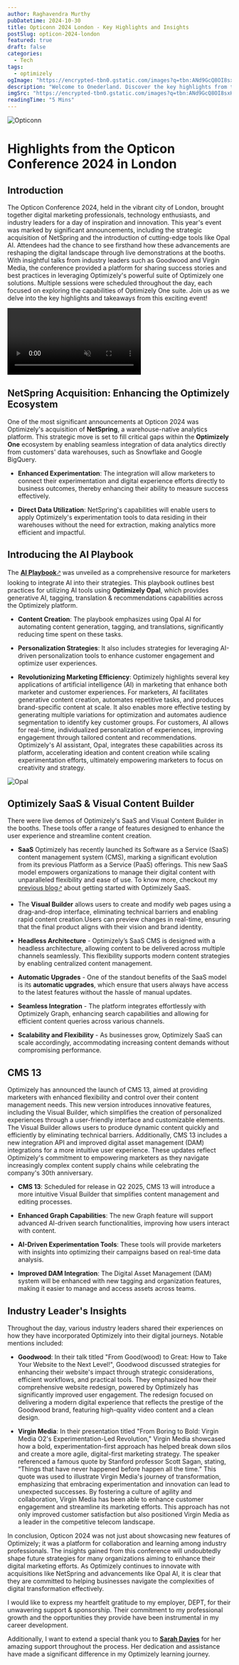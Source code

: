 ```yaml
---
author: Raghavendra Murthy
pubDatetime: 2024-10-30
title: Opticonn 2024 London - Key Highlights and Insights
postSlug: opticon-2024-london
featured: true
draft: false
categories:
  - Tech
tags:
  - optimizely
ogImage: "https://encrypted-tbn0.gstatic.com/images?q=tbn:ANd9GcQ8OI8sxHPrHnCo0lmqKfvZTk6NgOqC_2Vi4BoqETPkncs-uUzIuT2ZaLw-QrlDpYh9ZN0&usqp=CAU"
description: "Welcome to Onederland. Discover the key highlights from the Opticon Conference 2024 in London, including the NetSpring acquisition, advancements in Opal AI, and new SaaS , visual builder"
imgSrc: "https://encrypted-tbn0.gstatic.com/images?q=tbn:ANd9GcQ8OI8sxHPrHnCo0lmqKfvZTk6NgOqC_2Vi4BoqETPkncs-uUzIuT2ZaLw-QrlDpYh9ZN0&usqp=CAU"
readingTime: "5 Mins"
---
```


![Opticonn](https://media.licdn.com/dms/image/v2/D4E10AQGam2cLf5WSeg/image-shrink_800/image-shrink_800/0/1713885202188?e=2147483647&v=beta&t=ykQV-cB-NdTQaxMuhBP3dEBSvVd2L2fk99ZMvtv7_lg)

# Highlights from the Opticon Conference 2024 in London

## Introduction

The Opticon Conference 2024, held in the vibrant city of London, brought together digital marketing professionals, technology enthusiasts, and industry leaders for a day of inspiration and innovation. This year's event was marked by significant announcements, including the strategic acquisition of NetSpring and the introduction of cutting-edge tools like Opal AI. Attendees had the chance to see firsthand how these advancements are reshaping the digital landscape through live demonstrations at the booths. With insightful talks from industry leaders such as Goodwood and Virgin Media, the conference provided a platform for sharing success stories and best practices in leveraging Optimizely's powerful suite of Optimizely one solutions. Multiple sessions were scheduled throughout the day, each focused on exploring the capabilities of Optimizely One suite. Join us as we delve into the key highlights and takeaways from this exciting event!

<div class="flex justify-center">
  <video autoplay loop muted playsinline class="w-3/4 h-auto max-h-90">
    <source src="https://content.optimizely-demo.rocks/opti1/optimizely-one-v3-dark.mp4" type="video/mp4">
  </video>
</div>

## NetSpring Acquisition: Enhancing the Optimizely Ecosystem

One of the most significant announcements at Opticon 2024 was Optimizely's acquisition of **NetSpring**, a warehouse-native analytics platform. This strategic move is set to fill critical gaps within the **Optimizely One** ecosystem by enabling seamless integration of data analytics directly from customers' data warehouses, such as Snowflake and Google BigQuery.

- **Enhanced Experimentation**: The integration will allow marketers to connect their experimentation and digital experience efforts directly to business outcomes, thereby enhancing their ability to measure success effectively.

- **Direct Data Utilization**: NetSpring's capabilities will enable users to apply Optimizely's experimentation tools to data residing in their warehouses without the need for extraction, making analytics more efficient and impactful.

## Introducing the AI Playbook

The <a href="https://www.optimizely.com/ai-playbook/" target="_blank">**AI Playbook**🡕</a> was unveiled as a comprehensive resource for marketers looking to integrate AI into their strategies. This playbook outlines best practices for utilizing AI tools using **Optimizely Opal**, which provides generative AI, tagging, translation & recommendations capabilities across the Optimizely platform.

- **Content Creation**: The playbook emphasizes using Opal AI for automating content generation, tagging, and translations, significantly reducing time spent on these tasks.

- **Personalization Strategies**: It also includes strategies for leveraging AI-driven personalization tools to enhance customer engagement and optimize user experiences.

- **Revolutionizing Marketing Efficiency**: Optimizely highlights several key applications of artificial intelligence (AI) in marketing that enhance both marketer and customer experiences. For marketers, AI facilitates generative content creation, automates repetitive tasks, and produces brand-specific content at scale. It also enables more effective testing by generating multiple variations for optimization and automates audience segmentation to identify key customer groups. For customers, AI allows for real-time, individualized personalization of experiences, improving engagement through tailored content and recommendations. Optimizely's AI assistant, Opal, integrates these capabilities across its platform, accelerating ideation and content creation while scaling experimentation efforts, ultimately empowering marketers to focus on creativity and strategy.

![Opal](/assets/opal.png)

## Optimizely SaaS & Visual Content Builder

There were live demos of Optimizely's SaaS and Visual Content Builder in the booths. These tools offer a range of features designed to enhance the user experience and streamline content creation.

- **SaaS**
  Optimizely has recently launched its Software as a Service (SaaS) content management system (CMS), marking a significant evolution from its previous Platform as a Service (PaaS) offerings. This new SaaS model empowers organizations to manage their digital content with unparalleled flexibility and ease of use. To know more, checkout my <a href="https://raghavendramurthy.com/posts/optimizely-saas-starter-vercel-demo/" target="_blank">previous blog🡕</a> about getting started with Optimizely SaaS.

- The **Visual Builder** allows users to create and modify web pages using a drag-and-drop interface, eliminating technical barriers and enabling rapid content creation.Users can preview changes in real-time, ensuring that the final product aligns with their vision and brand identity.

- **Headless Architecture** - Optimizely’s SaaS CMS is designed with a headless architecture, allowing content to be delivered across multiple channels seamlessly. This flexibility supports modern content strategies by enabling centralized content management.

- **Automatic Upgrades** - One of the standout benefits of the SaaS model is its **automatic upgrades**, which ensure that users always have access to the latest features without the hassle of manual updates.

- **Seamless Integration** - The platform integrates effortlessly with Optimizely Graph, enhancing search capabilities and allowing for efficient content queries across various channels.

- **Scalability and Flexibility** - As businesses grow, Optimizely SaaS can scale accordingly, accommodating increasing content demands without compromising performance.

## CMS 13

Optimizely has announced the launch of CMS 13, aimed at providing marketers with enhanced flexibility and control over their content management needs. This new version introduces innovative features, including the Visual Builder, which simplifies the creation of personalized experiences through a user-friendly interface and customizable elements. The Visual Builder allows users to produce dynamic content quickly and efficiently by eliminating technical barriers. Additionally, CMS 13 includes a new integration API and improved digital asset management (DAM) integrations for a more intuitive user experience. These updates reflect Optimizely's commitment to empowering marketers as they navigate increasingly complex content supply chains while celebrating the company's 30th anniversary.

- **CMS 13**: Scheduled for release in Q2 2025, CMS 13 will introduce a more intuitive Visual Builder that simplifies content management and editing processes.

- **Enhanced Graph Capabilities**: The new Graph feature will support advanced AI-driven search functionalities, improving how users interact with content.

- **AI-Driven Experimentation Tools**: These tools will provide marketers with insights into optimizing their campaigns based on real-time data analysis.

- **Improved DAM Integration**: The Digital Asset Management (DAM) system will be enhanced with new tagging and organization features, making it easier to manage and access assets across teams.

## Industry Leader's Insights

Throughout the day, various industry leaders shared their experiences on how they have incorporated Optimizely into their digital journeys. Notable mentions included:

- **Goodwood**: In their talk titled "From Good(wood) to Great: How to Take Your Website to the Next Level!", Goodwood discussed strategies for enhancing their website's impact through strategic considerations, efficient workflows, and practical tools. They emphasized how their comprehensive website redesign, powered by Optimizely has significantly improved user engagement. The redesign focused on delivering a modern digital experience that reflects the prestige of the Goodwood brand, featuring high-quality video content and a clean design.

- **Virgin Media**: In their presentation titled "From Boring to Bold: Virgin Media O2's Experimentation-Led Revolution," Virgin Media showcased how a bold, experimentation-first approach has helped break down silos and create a more agile, digital-first marketing strategy. The speaker referenced a famous quote by Stanford professor Scott Sagan, stating, “Things that have never happened before happen all the time.” This quote was used to illustrate Virgin Media's journey of transformation, emphasizing that embracing experimentation and innovation can lead to unexpected successes. By fostering a culture of agility and collaboration, Virgin Media has been able to enhance customer engagement and streamline its marketing efforts. This approach has not only improved customer satisfaction but also positioned Virgin Media as a leader in the competitive telecom landscape.

In conclusion, Opticon 2024 was not just about showcasing new features of Optimizely; it was a platform for collaboration and learning among industry professionals. The insights gained from this conference will undoubtedly shape future strategies for many organizations aiming to enhance their digital marketing efforts. As Optimizely continues to innovate with acquisitions like NetSpring and advancements like Opal AI, it is clear that they are committed to helping businesses navigate the complexities of digital transformation effectively.

I would like to express my heartfelt gratitude to my employer, DEPT, for their unwavering support & sponsorship. Their commitment to my professional growth and the opportunities they provide have been instrumental in my career development.

Additionally, I want to extend a special thank you to **[Sarah Davies](https://www.linkedin.com/in/sarah-davies-7b794222/)** for her amazing support throughout the process. Her dedication and assistance have made a significant difference in my Optimizely learning journey.
